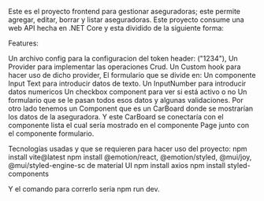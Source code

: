 Este es el proyecto frontend para gestionar aseguradoras; este permite agregar, editar, borrar y listar aseguradoras. 
Este proyecto consume una web API hecha en .NET Core y esta dividido de la siguiente forma: 

Features: 

Un archivo config para la configuracion del token header: ("1234"), 
Un Provider para implementar las operaciones Crud. 
Un Custom hook para hacer uso de dicho provider, 
El formulario que se divide en: 
Un componente Input Text para introducir datos de texto. 
Un InputNumber para introducir datos numericos 
Un checkbox component para ver si está activo o no 
Un formulario que se le pasan todos esos datos y algunas validaciones. 
Por otro lado tenemos un Component que es un CarBoard donde se mostrarían
los datos de la aseguradora. 
Y este CarBoard se conectaría con el componente lista el cual sería mostrado 
en el componente Page junto con el componente formulario. 

Tecnologías usadas y que se requieren para hacer uso del proyecto: 
npm install vite@latest 
npm install @emotion/react, @emotion/styled, @mui/joy, @mui/styled-engine-sc de material UI
npm install axios 
npm install styled-components

Y el comando para correrlo seria npm run dev. 


